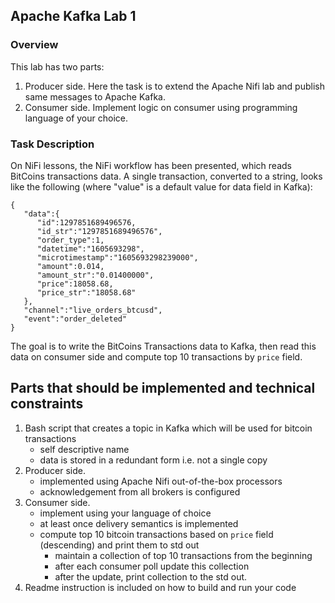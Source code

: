 ## Apache Kafka Lab 1

### Overview
This lab has two parts:
1. Producer side. Here the task is to extend the Apache Nifi lab and publish same messages to Apache Kafka.
2. Consumer side. Implement logic on consumer using programming language of your choice.

### Task Description
On NiFi lessons, the NiFi workflow has been presented, which reads BitCoins transactions data.
A single transaction, converted to a string, looks like the following (where "value" is a default value for data field in Kafka):

```
{
   "data":{
      "id":1297851689496576,
      "id_str":"1297851689496576",
      "order_type":1,
      "datetime":"1605693298",
      "microtimestamp":"1605693298239000",
      "amount":0.014,
      "amount_str":"0.01400000",
      "price":18058.68,
      "price_str":"18058.68"
   },
   "channel":"live_orders_btcusd",
   "event":"order_deleted"
}
```
The goal is to write the BitCoins Transactions data to Kafka, then read this data on consumer side and compute top 10 transactions by `price` field.

## Parts that should be implemented and technical constraints
1. Bash script that creates a topic in Kafka which will be used for bitcoin transactions
    - self descriptive name
    - data is stored in a redundant form i.e. not a single copy
2. Producer side.
    - implemented using Apache Nifi out-of-the-box processors
    - acknowledgement from all brokers is configured
3. Consumer side.
    - implement using your language of choice
    - at least once delivery semantics is implemented
    - compute top 10 bitcoin transactions based on `price` field (descending) and print them to std out
        - maintain a collection of top 10 transactions from the beginning
        - after each consumer poll update this collection
        - after the update, print collection to the std out.
4. Readme instruction is included on how to build and run your code
